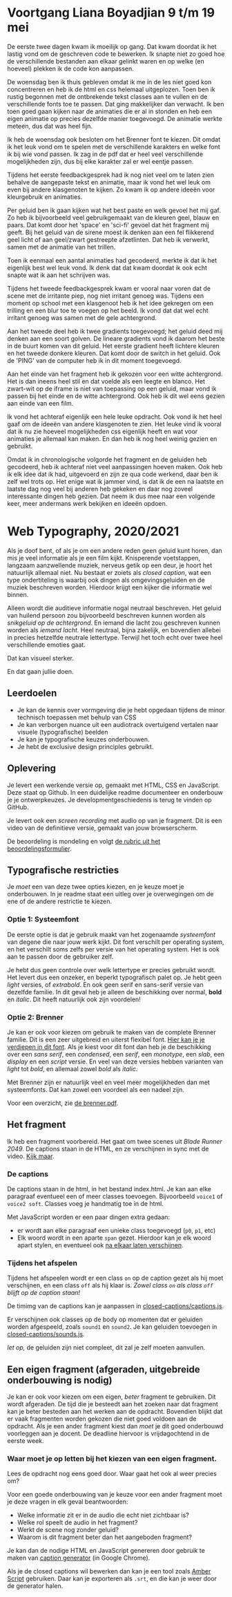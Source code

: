 # Voortgang Liana Boyadjian 9 t/m 19 mei

De eerste twee dagen kwam ik moeilijk op gang. Dat kwam doordat  ik het lastig vond om de geschreven code te bewerken. Ik snapte niet zo goed hoe de verschillende bestanden aan elkaar gelinkt waren en op welke (en hoeveel) plekken ik de code kon aanpassen.

De woensdag ben ik thuis gebleven omdat ik me in de les niet goed kon concentreren en heb ik de html en css helemaal uitgeplozen. Toen ben ik rustig begonnen met de ontbrekende tekst classes aan te vullen en de verschillende fonts toe te passen. Dat ging makkelijker dan verwacht. Ik ben toen goed gaan kijken naar de animaties die er al in stonden en heb een eigen animatie op precies dezelfde manier toegevoegd. De animatie werkte meteen, dus dat was heel fijn.

Ik heb de woensdag ook besloten om het Brenner font te kiezen.
Dit omdat ik het leuk vond om te spelen met de verschillende karakters en welke font ik bij wie vond passen. Ik zag in de pdf dat er heel veel verschillende mogelijkheden zijn, dus bij elke karakter zal er wel eentje passen.

Tijdens het eerste feedbackgesprek had ik nog niet veel om te laten zien behalve de aangepaste tekst en animatie, maar ik vond het wel leuk om even bij andere klasgenoten te kijken. Zo kwam ik op andere ideeën voor kleurgebruik en animaties.

Per geluid ben ik gaan kijken wat het best paste en welk gevoel het mij gaf. Zo heb ik bijvoorbeeld veel gebruikgemaakt van de kleuren geel, blauw en paars. Dat komt door het 'space' en 'sci-fi' gevoel dat het fragment mij geeft. Bij het geluid van de sirene moest ik denken aan een fel flikkerend geel licht of aan geel/zwart gestreepte afzetlinten. Dat heb ik verwerkt, samen met de animatie van het trillen.

Toen ik eenmaal een aantal animaties had gecodeerd, merkte ik dat ik het eigenlijk best wel leuk vond. Ik denk dat dat kwam doordat ik ook echt snapte wat ik aan het schrijven was.

Tijdens het tweede feedbackgesprek kwam er vooral naar voren dat de scene met de irritante piep, nog niet irritant genoeg was. Tijdens een moment op school met een klasgenoot heb ik het idee gekregen om een trilling en een blur toe te voegen op het beeld. Ik vond dat dat wel echt irritant genoeg was samen met de gele achtergrond.

Aan het tweede deel heb ik twee gradients toegevoegd; het geluid deed mij denken aan een soort golven. De lineare gradients vond ik daarom het beste in de buurt komen van dit geluid. Het eerste gradient heeft lichtere kleuren en het tweede donkere kleuren. Dat komt door de switch in het geluid. Ook de 'PING' van de computer heb ik in dit moment toegevoegd.

Aan het einde van het fragment heb ik gekozen voor een witte achtergrond. Het is dan ineens heel stil en dat voelde als een leegte en blanco. Het zwart-wit op de iframe is niet van toepassing op een geluid, maar vond ik passen bij het einde en de witte achtergrond. Ook heb ik dit wel eens gezien aan einde van een film.

Ik vond het achteraf eigenlijk een hele leuke opdracht. Ook vond ik het heel gaaf om de ideeën van andere klasgenoten te zien. Het leuke vind ik vooral dat ik nu zie hoeveel mogelijkheden css eigenlijk heeft en wat voor animaties je allemaal kan maken. En dan heb ik nog heel weinig gezien en gebruikt.

Omdat ik in chronologische volgorde het fragment en de geluiden heb gecodeerd, heb ik achteraf niet veel aanpassingen hoeven maken. Ook heb ik elk idee dat ik had, uitgevoerd en zijn ze qua code werkend, daar ben ik zelf wel trots op. Het enige wat ik jammer vind, is dat ik de een na laatste en laatste dag nog veel bij anderen heb gekeken en daar nog zoveel interessante dingen heb gezien. Dat neem ik dus mee naar een volgende keer, meer andermans werk bekijken en ideeën opdoen.


# Web Typography, 2020/2021

Als je doof bent, of als je om een andere reden geen geluid kunt horen, dan mis je veel informatie als je een film kijkt. Knisperende voetstappen, langzaam aanzwellende muziek, nerveus getik op een deur, je hoort het natuurlijk allemaal niet. Nu bestaat er zoiets als *closed caption*, wat een type ondertiteling is waarbij ook dingen als omgevingsgeluiden en de muziek beschreven worden. Hierdoor krijgt een kijker die informatie wel binnen.

Alleen wordt die auditieve informatie nogal neutraal beschreven. Het geluid van huilend persoon zou bijvoorbeeld beschreven kunnen worden als *snikgeluid op de achtergrond*. En iemand die lacht zou geschreven kunnen worden als *iemand lacht.* Heel neutraal, bijna zakelijk, en bovendien allebei in precies hetzelfde neutrale lettertype. Terwijl het toch echt over twee heel verschillende emoties gaat.

Dat kan visueel sterker.

En dat gaan jullie doen.

## Leerdoelen

- Je kan de kennis over vormgeving die je hebt opgedaan tijdens de minor technisch toepassen met behulp van CSS
- Je kan verborgen nuance uit een audiotrack overtuigend vertalen naar visuele (typografische) beelden
- Je kan je typografische keuzes onderbouwen.
- Je hebt de exclusive design principles gebruikt.

## Oplevering

Je levert een werkende versie op, gemaakt met HTML, CSS en JavaScript. Deze staat op Github. In een duidelijke readme documenteer en onderbouw je je ontwerpkeuzes. Je developmentgeschiedenis is terug te vinden op GitHub.

Je levert ook een *screen recording* met audio op van je fragment. Dit is een video van de definitieve versie, gemaakt van jouw browserscherm.

De beoordeling is mondeling en volgt [de rubric uit het beoordelingsformulier](web-typografie-beoordeling.pdf).

## Typografische restricties

Je *moet* een van deze twee opties kiezen, en je keuze moet je onderbouwen. In je readme staat een uitleg over je overwegingen om de ene of de andere restrictie te kiezen.

### Optie 1: Systeemfont

De eerste optie is dat je gebruik maakt van het zogenaamde *systeemfont* van degene die naar jouw werk kijkt. Dit font verschilt per operating system, en het verschilt soms zelfs per versie van het operating system. Het is ook aan te passen door de gebruiker zelf.

Je hebt dus geen controle over welk lettertype er precies gebruikt wordt. Het levert dus een onzeker, en beperkt typografisch palet op. Je hebt geen *light* versies, of *extrabold*. En ook geen serif en sans-serif versie van dezelfde familie. In dit geval heb je alleen de beschikking over normal, **bold** en _italic_. Dit heeft natuurlijk ook zijn voordelen!

### Optie 2: Brenner

Je kan er ook voor kiezen om gebruik te maken van de complete Brenner familie. Dit is een zeer uitgebreid en uiterst flexibel font. [Hier kan je je verdiepen in dit font](https://www.typotheque.com/blog/brenner_an_unusual_typeface_family_with_distinct_voices). Als je kiest voor dit font dan heb je de beschikking over een *sans serif*, een *condensed*, een *serif*, een *monotype*, een *slab*, een *display* en een *script* versie. En veel van deze versies hebben varianten van *light* tot *bold*, en allemaal zowel *bold* als *italic*.

Met Brenner zijn er natuurlijk veel en veel meer mogelijkheden dan met systeemfonts. Dat kan zowel een voordeel als een nadeel zijn.

Voor een overzicht, zie [de brenner.pdf](brenner.pdf).

## Het fragment

Ik heb een fragment voorbereid. Het gaat om twee scenes uit *Blade Runner 2049*. De captions staan in de HTML, en ze verschijnen in sync met de video. [Kijk maar](closed-captions/index.html).

### De captions

De captions staan in de html, in het bestand index.html. Je kan aan elke paragraaf eventueel een of meer classes toevoegen. Bijvoorbeeld `voice1` of `voice2 soft`. Classes voeg je handmatig toe in de html.

Met JavaScript worden er een paar dingen extra gedaan:

- er wordt aan elke paragraaf een unieke class toegevoegd (`p0`, `p1`, etc)
- Elk woord wordt in een aparte `span` gezet. Hierdoor kan je elk woord apart stylen, en eventueel ook [na elkaar laten verschijnen](https://github.com/cmda-minor-vid/web-typography-18-19/blob/master/closed-captions/css.css#L41).

### Tijdens het afspelen

Tijdens het afspeelen wordt er een class `on` op de caption gezet als hij moet verschijnen, en een class `off` als hij klaar is. *Zowel class `on` als class `off` blijft op de caption staan!*

De timimg van de captions kan je aanpassen in [closed-captions/captions.js](closed-captions/captions.js).

Er verschijnen ook classes op de body op momenten dat er geluiden worden afgespeeld, zoals `sound1` en `sound2`. Je kan geluiden toevoegen in [closed-captions/sounds.js](closed-captions/sounds.js).

*let op,* de geluiden zijn niet compleet, dit zal je zelf moeten aanvullen.

## Een eigen fragment (afgeraden, uitgebreide onderbouwing is nodig)

Je kan er ook voor kiezen om een eigen, *beter* fragment te gebruiken. Dit wordt afgeraden. De tijd die je besteedt aan het zoeken naar dat fragment kan je beter besteden aan het werken aan de opdracht. Bovendien blijkt dat er vaak fragmenten worden gekozen die niet goed voldoen aan de opdracht. Als je een ander fragment kiest dan *moet* je dit goed onderbouwd voorleggen aan je docent. De deadline hiervoor is vrijdagochtend in de eerste week.

### Waar moet je op letten bij het kiezen van een eigen fragment.
Lees de opdracht nog eens goed door. Waar gaat het ook al weer precies om?

Voor een goede onderbouwing van je keuze voor een ander fragment moet je deze vragen in elk geval beantwoorden:

- Welke informatie zit er in de audio die echt niet zichtbaar is?
- Welke rol speelt de audio in het fragment?
- Werkt de scene nog zonder geluid?
- Waarom is dit fragment beter dan het aangeboden fragment?

Je kan dan de nodige HTML en JavaScript genereren door gebruik te maken van [caption generator](https://cmda-minor-vid.github.io/web-typography-18-19/generator/) (in Google Chrome).

Als je de closed captions wil bewerken dan kan je een tool zoals [Amber Script](https://www.amberscript.com/en) gebruiken. Daar kan je exporteren als `.srt`, en die kan je weer door de generator halen.
